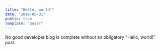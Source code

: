 ```yaml
---
title: "Hello, world!"
date: "2019-05-01"
public: true
template: "posts"
---
```


No good developer blog is complete without an obligatory "Hello, world!" post.
